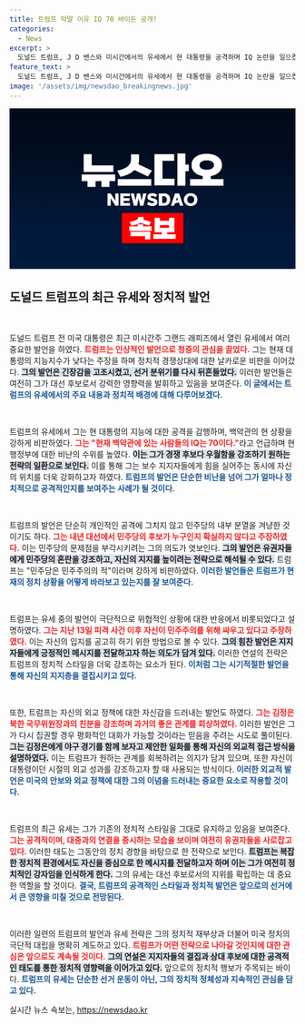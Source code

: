 ```yaml
---
title: 트럼프 막말 이유 IQ 70 바이든 공개!
categories:
  - News
excerpt: >
  도널드 트럼프, J D 밴스와 미시간에서의 유세에서 현 대통령을 공격하며 IQ 논란을 일으켰다. 지지자들은 그의 강력한 발언에 반응, 트럼프의 복귀와 김정은과의 관계에 대한 상징적인 언급이 주목받고 있다. 클릭 유도!
feature_text: >
  도널드 트럼프, J D 밴스와 미시간에서의 유세에서 현 대통령을 공격하며 IQ 논란을 일으켰다. 지지자들은 그의 강력한 발언에 반응, 트럼프의 복귀와 김정은과의 관계에 대한 상징적인 언급이 주목받고 있다. 클릭 유도!
image: '/assets/img/newsdao_breakingnews.jpg'
---
```


<p><img src="/assets/img/newsdao_breakingnews.jpg" alt="flaretime 속보" /></p>

<h2 data-ke-size="size26">도널드 트럼프의 최근 유세와 정치적 발언</h2>

<p data-ke-size="size16">&nbsp;</p>

<p>도널드 트럼프 전 미국 대통령은 최근 미시간주 그랜드 래피즈에서 열린 유세에서 여러 중요한 발언을 하였다. <b><span style="color: #ee2323;">트럼프는 인상적인 발언으로 청중의 관심을 끌었다.</span></b> 그는 현재 대통령의 지능지수가 낮다는 주장을 하며 정치적 경쟁상대에 대한 날카로운 비판을 이어갔다. <b><span style="background-color: #21538527;">그의 발언은 긴장감을 고조시켰고, 선거 분위기를 다시 뒤흔들었다.</span></b> 이러한 발언들은 여전히 그가 대선 후보로서 강력한 영향력을 발휘하고 있음을 보여준다. <b><span style="color: #1a5490;">이 글에서는 트럼프의 유세에서의 주요 내용과 정치적 배경에 대해 다루어보겠다.</span></b></p>

<p data-ke-size="size16">&nbsp;</p>

<p>트럼프의 유세에서 그는 현 대통령의 지능에 대한 공격을 감행하며, 백악관의 현 상황을 강하게 비판하였다. <b><span style="color: #ee2323;">그는 "현재 백악관에 있는 사람들의 IQ는 70이다."</span></b>라고 언급하며 현 행정부에 대한 비난의 수위를 높였다. <b><span style="background-color: #21538527;">이는 그가 경쟁 후보다 우월함을 강조하기 원하는 전략의 일환으로 보인다.</span></b> 이를 통해 그는 보수 지지자들에게 힘을 실어주는 동시에 자신의 위치를 더욱 강화하고자 하였다. <b><span style="color: #1a5490;">트럼프의 발언은 단순한 비난을 넘어 그가 얼마나 정치적으로 공격적인지를 보여주는 사례가 될 것이다.</span></b></p>

<p data-ke-size="size16">&nbsp;</p>

<p>트럼프의 발언은 단순히 개인적인 공격에 그치지 않고 민주당의 내부 분열을 겨냥한 것이기도 하다. <b><span style="color: #ee2323;">그는 내년 대선에서 민주당의 후보가 누구인지 확실하지 않다고 주장하였다.</span></b> 이는 민주당의 문제점을 부각시키려는 그의 의도가 엿보인다. <b><span style="background-color: #21538527;">그의 발언은 유권자들에게 민주당의 혼란을 강조하고, 자신의 지지를 높이려는 전략으로 해석될 수 있다.</span></b> 트럼프는 "민주당은 민주주의의 적"이라며 강하게 비판하였다. <b><span style="color: #1a5490;">이러한 발언들은 트럼프가 현재의 정치 상황을 어떻게 바라보고 있는지를 잘 보여준다.</span></b></p>

<p data-ke-size="size16">&nbsp;</p>

<p>트럼프는 유세 중의 발언이 극단적으로 위협적인 상황에 대한 반응에서 비롯되었다고 설명하였다. <b><span style="color: #ee2323;">그는 지난 13일 피격 사건 이후 자신이 민주주의를 위해 싸우고 있다고 주장하였다.</span></b> 이는 자신의 입지를 공고히 하기 위한 방법으로 볼 수 있다. <b><span style="background-color: #21538527;">그의 힘찬 발언은 지지자들에게 긍정적인 메시지를 전달하고자 하는 의도가 담겨 있다.</span></b> 이러한 연설의 전략은 트럼프의 정치적 스타일을 더욱 강조하는 요소가 된다. <b><span style="color: #1a5490;">이처럼 그는 시기적절한 발언을 통해 자신의 지지층을 결집시키고 있다.</span></b></p>

<p data-ke-size="size16">&nbsp;</p>

<p>또한, 트럼프는 자신의 외교 정책에 대한 자신감을 드러내는 발언도 하였다. <b><span style="color: #ee2323;">그는 김정은 북한 국무위원장과의 친분을 강조하며 과거의 좋은 관계를 회상하였다.</span></b> 이러한 발언은 그가 다시 집권할 경우 평화적인 대화가 가능할 것이라는 믿음을 주려는 시도로 풀이된다. <b><span style="background-color: #21538527;">그는 김정은에게 야구 경기를 함께 보자고 제안한 일화를 통해 자신의 외교적 접근 방식을 설명하였다.</span></b> 이는 트럼프가 원하는 관계를 회복하려는 의지가 담겨 있으며, 또한 자신이 대통령이던 시절의 외교 성과를 강조하고자 할 때 사용되는 방식이다. <b><span style="color: #1a5490;">이러한 외교적 발언은 미국의 안보와 외교 정책에 대한 그의 이념을 드러내는 중요한 요소로 작용할 것이다.</span></b></p>

<p data-ke-size="size16">&nbsp;</p>

<p>트럼프의 최근 유세는 그가 기존의 정치적 스타일을 그대로 유지하고 있음을 보여준다. <b><span style="color: #ee2323;">그는 공격적이며, 대중과의 연결을 중시하는 모습을 보이며 여전히 유권자들을 사로잡고 있다.</span></b> 이러한 태도는 그동안의 정치 경향을 바탕으로 한 전략으로 보인다. <b><span style="background-color: #21538527;">트럼프는 복잡한 정치적 환경에서도 자신을 중심으로 한 메시지를 전달하고자 하며 이는 그가 여전히 정치적인 강자임을 인식하게 한다.</span></b> 그의 유세는 대선 후보로서의 지위를 확립하는 데 중요한 역할을 할 것이다. <b><span style="color: #1a5490;">결국, 트럼프의 공격적인 스타일과 정치적 발언은 앞으로의 선거에서 큰 영향을 미칠 것으로 전망된다.</span></b></p>

<p data-ke-size="size16">&nbsp;</p>

<p>이러한 일련의 트럼프의 발언과 유세 전략은 그의 정치적 재부상과 더불어 미국 정치의 극단적 대립을 명확히 계도하고 있다. <b><span style="color: #ee2323;">트럼프가 어떤 전략으로 나아갈 것인지에 대한 관심은 앞으로도 계속될 것이다.</span></b> <b><span style="background-color: #21538527;">그의 연설은 지지자들의 결집과 상대 후보에 대한 공격적인 태도를 통한 정치적 영향력을 이어가고 있다.</span></b> 앞으로의 정치적 행보가 주목되는 바이다. <b><span style="color: #1a5490;">트럼프의 유세는 단순한 선거 운동이 아닌, 그의 정치적 정체성과 지속적인 관심을 담고 있다.</span></b></p>
실시간 뉴스 속보는, <a href="https://newsdao.kr" rel="dofollow">https://newsdao.kr</a>


